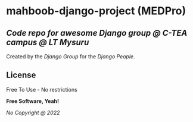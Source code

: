 # mahboob-django-project (MEDPro)
## _Code repo for awesome Django group @ C-TEA campus @ LT Mysuru_

Created by the _Django Group_ for the _Django People_.

## License

Free To Use - No restrictions

**Free Software, Yeah!**

_No Copyright @ 2022_
